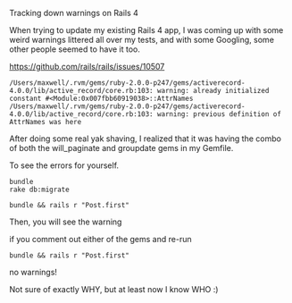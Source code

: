 Tracking down warnings on Rails 4

When trying to update my existing Rails 4 app, I was coming up with some weird warnings littered all over my tests, and with some Googling, some other people seemed to have it too.

https://github.com/rails/rails/issues/10507

```
/Users/maxwell/.rvm/gems/ruby-2.0.0-p247/gems/activerecord-4.0.0/lib/active_record/core.rb:103: warning: already initialized constant #<Module:0x007fbb60919038>::AttrNames
/Users/maxwell/.rvm/gems/ruby-2.0.0-p247/gems/activerecord-4.0.0/lib/active_record/core.rb:103: warning: previous definition of AttrNames was here
```

After doing some real yak shaving, I realized that it was having the combo of both the will_paginate and groupdate gems in my Gemfile.


To see the errors for yourself.

```
bundle
rake db:migrate

bundle && rails r "Post.first"

```

Then, you will see the warning

if you comment out either of the gems and re-run

```
bundle && rails r "Post.first"

```

no warnings!


Not sure of exactly WHY, but at least now I know WHO :)